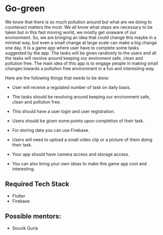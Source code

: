 # Go-green

We know that there is so much pollution around but what are we doing to counteract matters the most. We all know what steps are necessary to be taken but in this fast moving world, we mostly get unaware of our environment. So, we are bringing an idea that could change this maybe in a minimal way, but even a small change at large scale can make a big change one day.
It is a game app where user have to complete some tasks suggested by the app. The tasks will be given randomly to the users and all the tasks will revolve around keeping our enviroment safe, clean and pollution free. The main idea of this app is to engage people in making small changes towards a pollution free environment in a fun and interesting way.

Here are the following things that needs to be done:

- User will receive a regulated number of task on daily basis.

- The tasks should be revolving around keeping our environment safe, clean and pollution free.

- This should have a user login and user registration.

- Users should be given some points upon completion of their task.

- For storing data you can use Firebase.

- Users will need to upload a small video clip or a picture of them doing their task.

- Your app should have camera access and storage access.

- You can also bring your own ideas to make this game app cool and interesting.

## Required Tech Stack

- Flutter
- Firebase

## Possible mentors: 

- Souvik Guria
